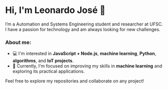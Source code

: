 # Hi, I'm Leonardo José 👋

I’m a Automation and Systems Engineering student and researcher at UFSC. I have a passion for technology and am always looking for new challenges.

### About me:
- 💻 I'm interested in **JavaScript + Node.js**, **machine learning**, **Python**, **algorithms**, and **IoT projects**.
- 🚀 Currently, I'm focused on improving my skills in **machine learning** and exploring its practical applications.

Feel free to explore my repositories and collaborate on any project!
